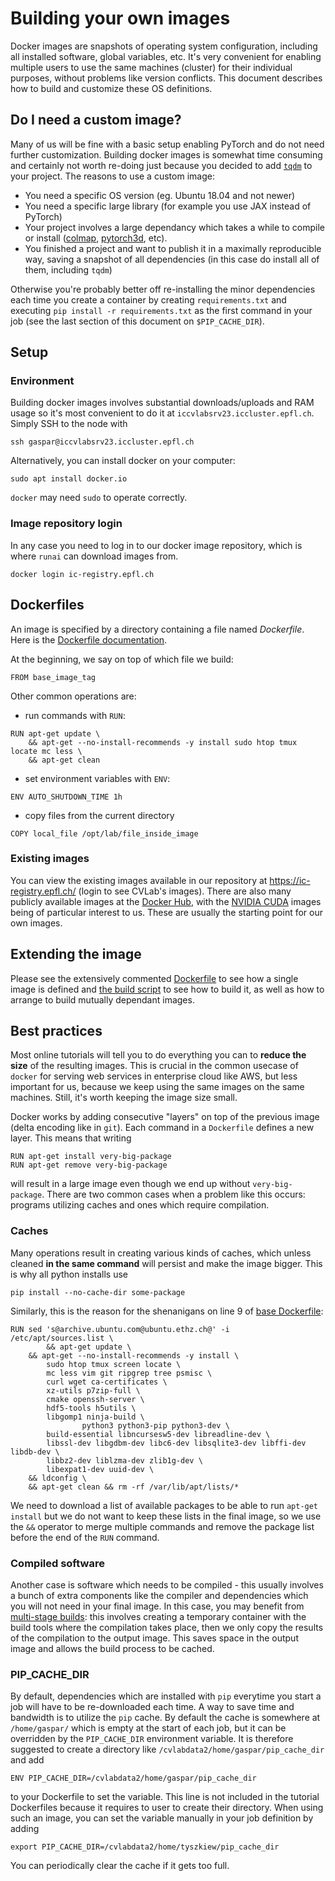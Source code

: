 # Building your own images
Docker images are snapshots of operating system configuration, including all installed software, global variables, etc. It's very convenient for enabling multiple users to use the same machines (cluster) for their individual purposes, without problems like version conflicts. This document describes how to build and customize these OS definitions.

## Do I need a custom image?
Many of us will be fine with a basic setup enabling PyTorch and do not need further customization. Building docker images is somewhat time consuming and certainly not worth re-doing just because you decided to add [`tqdm`](https://pypi.org/project/tqdm/) to your project. The reasons to use a custom image:

* You need a specific OS version (eg. Ubuntu 18.04 and not newer)
* You need a specific large library (for example you use JAX instead of PyTorch)
* Your project involves a large dependancy which takes a while to compile or install ([colmap](https://github.com/colmap/colmap), [pytorch3d](https://pytorch3d.readthedocs.io/en/latest/), etc).
* You finished a project and want to publish it in a maximally reproducible way, saving a snapshot of all dependencies (in this case do install all of them, including `tqdm`) 

Otherwise you're probably better off re-installing the minor dependencies each time you create a container by creating `requirements.txt` and executing `pip install -r requirements.txt` as the first command in your job (see the last section of this document on `$PIP_CACHE_DIR`).

## Setup
### Environment
Building docker images involves substantial downloads/uploads and RAM usage so it's most convenient to do it at `iccvlabsrv23.iccluster.epfl.ch`. Simply SSH to the node with 

```
ssh gaspar@iccvlabsrv23.iccluster.epfl.ch
```

Alternatively, you can install docker on your computer:
```
sudo apt install docker.io
```

`docker` may need `sudo` to operate correctly.

### Image repository login
In any case you need to log in to our docker image repository, which is where `runai` can download images from.
```
docker login ic-registry.epfl.ch
```

## Dockerfiles

An image is specified by a directory containing a file named *Dockerfile*.
Here is the [Dockerfile documentation](https://docs.docker.com/engine/reference/builder/).

At the beginning, we say on top of which file we build:
```
FROM base_image_tag
```

Other common operations are:

* run commands with `RUN`:
```
RUN apt-get update \
	&& apt-get --no-install-recommends -y install sudo htop tmux locate mc less \
	&& apt-get clean
```

* set environment variables with `ENV`:
```
ENV AUTO_SHUTDOWN_TIME 1h
```

* copy files from the current directory
```
COPY local_file /opt/lab/file_inside_image
```

### Existing images

You can view the existing images available in our repository at <https://ic-registry.epfl.ch/> (login to see CVLab's images). 
There are also many publicly available images at the [Docker Hub](https://hub.docker.com/search?q=&type=image), with the [NVIDIA CUDA](https://hub.docker.com/r/nvidia/cuda/tags) images being of particular interest to us. These are usually the starting point for our own images.

## Extending the image
Please see the extensively commented [Dockerfile](./base/Dockerfile) to see how a single image is defined and [the build script](./build) to see how to build it, as well as how to arrange to build mutually dependant images.

## Best practices
Most online tutorials will tell you to do everything you can to **reduce the size** of the resulting images. This is crucial in the common usecase of `docker` for serving web services in enterprise cloud like AWS, but less important for us, because we keep using the same images on the same machines. Still, it's worth keeping the image size small. 

Docker works by adding consecutive "layers" on top of the previous image (delta encoding like in `git`). Each command in a `Dockerfile` defines a new layer. This means that writing

```
RUN apt-get install very-big-package
RUN apt-get remove very-big-package
```

will result in a large image even though we end up without `very-big-package`. There are two common cases when a problem like this occurs: programs utilizing caches and ones which require compilation.

### Caches
Many operations result in creating various kinds of caches, which unless cleaned **in the same command** will persist and make the image bigger. This is why all python installs use
```
pip install --no-cache-dir some-package
```
Similarly, this is the reason for the shenanigans on line 9 of [base Dockerfile](./base/Dockerfile): 
```
RUN sed 's@archive.ubuntu.com@ubuntu.ethz.ch@' -i /etc/apt/sources.list \
        && apt-get update \
	&& apt-get --no-install-recommends -y install \
		sudo htop tmux screen locate \
		mc less vim git ripgrep tree psmisc \
		curl wget ca-certificates \
		xz-utils p7zip-full \
		cmake openssh-server \
		hdf5-tools h5utils \
		libgomp1 ninja-build \
                python3 python3-pip python3-dev \
		build-essential libncursesw5-dev libreadline-dev \
		libssl-dev libgdbm-dev libc6-dev libsqlite3-dev libffi-dev libdb-dev \
		libbz2-dev liblzma-dev zlib1g-dev \
		libexpat1-dev uuid-dev \
	&& ldconfig \
	&& apt-get clean && rm -rf /var/lib/apt/lists/*
```

We need to download a list of available packages to be able to run `apt-get install` but we do not want to keep these lists in the final image, so we use the `&&` operator to merge multiple commands and remove the package list before the end of the `RUN` command.

### Compiled software
Another case is software which needs to be compiled - this usually involves a bunch of extra components like the compiler and dependencies which you will not need in your final image. In this case, you may benefit from [multi-stage builds](https://docs.docker.com/develop/develop-images/multistage-build/):
this involves creating a temporary container with the build tools where the compilation takes place, then we only copy the results of the compilation to the output image.
This saves space in the output image and allows the build process to be cached.

### PIP_CACHE_DIR
By default, dependencies which are installed with `pip` everytime you start a job will have to be re-downloaded each time. A way to save time and bandwidth is to utilize the `pip` cache. By default the cache is somewhere at `/home/gaspar/` which is empty at the start of each job, but it can be overridden by the `PIP_CACHE_DIR` environment variable. It is therefore suggested to create a directory like `/cvlabdata2/home/gaspar/pip_cache_dir` and add

```
ENV PIP_CACHE_DIR=/cvlabdata2/home/gaspar/pip_cache_dir
```
to your Dockerfile to set the variable. This line is not included in the tutorial Dockerfiles because it requires to user to create their directory. When using such an image, you can set the variable manually in your job definition by adding
```
export PIP_CACHE_DIR=/cvlabdata2/home/tyszkiew/pip_cache_dir
```
You can periodically clear the cache if it gets too full.